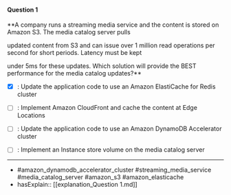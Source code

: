 #### Question  1

**A company runs a streaming media service and the content is stored on Amazon S3. The media catalog server pulls

updated content from S3 and can issue over 1 million read operations per second for short periods. Latency must be kept

under 5ms for these updates. Which solution will provide the BEST performance for the media catalog updates?**

- [x] :  Update the application code to use an Amazon ElastiCache for Redis cluster

- [ ] :  Implement Amazon CloudFront and cache the content at Edge Locations

- [ ] :  Update the application code to use an Amazon DynamoDB Accelerator cluster

- [ ] :  Implement an Instance store volume on the media catalog server

----

- #amazon_dynamodb_accelerator_cluster #streaming_media_service #media_catalog_server #amazon_s3 #amazon_elasticache
- hasExplain:: [[explanation_Question  1.md]]
